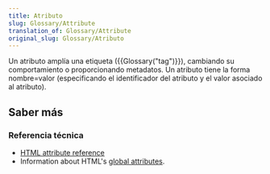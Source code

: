 ```yaml
---
title: Atributo
slug: Glossary/Attribute
translation_of: Glossary/Attribute
original_slug: Glossary/Atributo
---
```


Un atributo amplía una etiqueta ({{Glossary("tag")}}), cambiando su comportamiento o proporcionando metadatos. Un atributo tiene la forma nombre=valor (especificando el identificador del atributo y el valor asociado al atributo).

## Saber más

### Referencia técnica

- [HTML attribute reference](/en-US/docs/Web/HTML/Attributes)
- Information about HTML's [global attributes](/en-US/docs/Web/HTML/Global_attributes).
